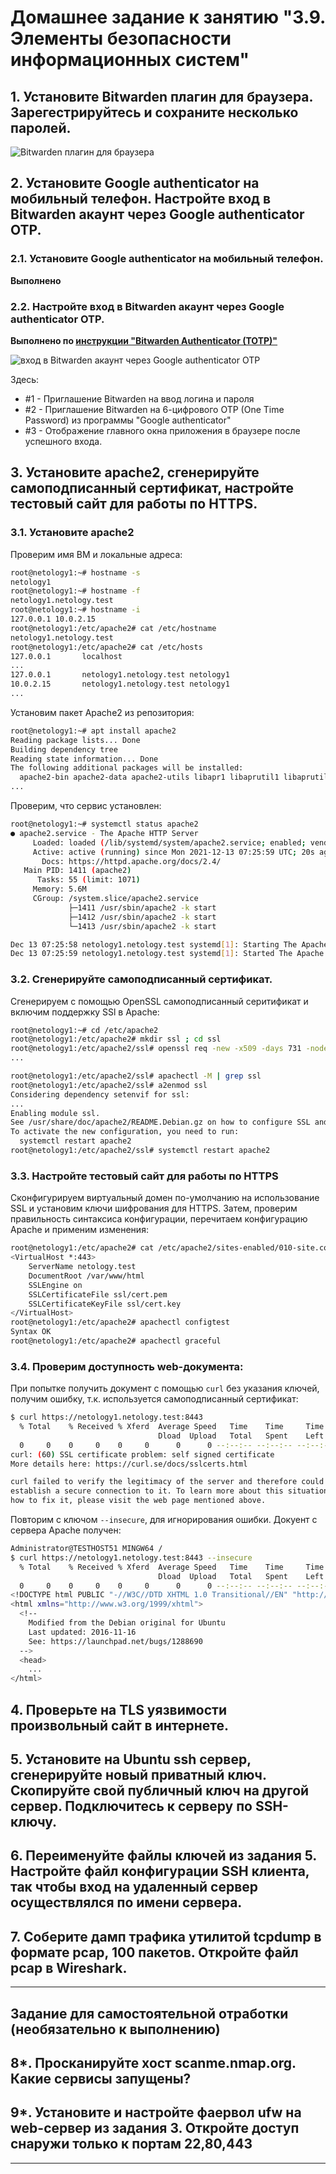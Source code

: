 ﻿# Домашнее задание к занятию "3.9. Элементы безопасности информационных систем"

## 1. Установите Bitwarden плагин для браузера. Зарегестрируйтесь и сохраните несколько паролей.

![Bitwarden плагин для браузера](imgs/hw_03.9_pic_01.png "Bitwarden плагин для браузера")

## 2. Установите Google authenticator на мобильный телефон. Настройте вход в Bitwarden акаунт через Google authenticator OTP.

### 2.1. Установите Google authenticator на мобильный телефон.  

**Выполнено**  

### 2.2. Настройте вход в Bitwarden акаунт через Google authenticator OTP.  

**Выполнено по [инструкции "Bitwarden Authenticator (TOTP)"](https://bitwarden.com/help/article/authenticator-keys/)**  

![вход в Bitwarden акаунт через Google authenticator OTP](imgs/hw_03.9_pic_02.png "вход в Bitwarden акаунт через Google authenticator OTP")  

Здесь:  

 * #1 - Приглашение Bitwarden на ввод логина и пароля  
 * #2 - Приглашение Bitwarden на 6-цифрового OTP (One Time Password) из программы "Google authenticator"  
 * #3 - Отображение главного окна приложения в браузере после успешного входа.  


## 3. Установите apache2, сгенерируйте самоподписанный сертификат, настройте тестовый сайт для работы по HTTPS.

### 3.1. Установите apache2

Проверим имя ВМ и локальные адреса:
```bash
root@netology1:~# hostname -s
netology1
root@netology1:~# hostname -f
netology1.netology.test
root@netology1:~# hostname -i
127.0.0.1 10.0.2.15
root@netology1:/etc/apache2# cat /etc/hostname
netology1.netology.test
root@netology1:/etc/apache2# cat /etc/hosts
127.0.0.1       localhost
...
127.0.0.1       netology1.netology.test netology1
10.0.2.15       netology1.netology.test netology1
...
```

Установим пакет Apache2 из репозитория:

```bash
root@netology1:~# apt install apache2
Reading package lists... Done
Building dependency tree
Reading state information... Done
The following additional packages will be installed:
  apache2-bin apache2-data apache2-utils libapr1 libaprutil1 libaprutil1-dbd-sqlite3 libaprutil1-ldap libjansson4 liblua5.2-0 ssl-cert
...
```

Проверим, что сервис установлен:
```bash
root@netology1:~# systemctl status apache2
● apache2.service - The Apache HTTP Server
     Loaded: loaded (/lib/systemd/system/apache2.service; enabled; vendor preset: enabled)
     Active: active (running) since Mon 2021-12-13 07:25:59 UTC; 20s ago
       Docs: https://httpd.apache.org/docs/2.4/
   Main PID: 1411 (apache2)
      Tasks: 55 (limit: 1071)
     Memory: 5.6M
     CGroup: /system.slice/apache2.service
             ├─1411 /usr/sbin/apache2 -k start
             ├─1412 /usr/sbin/apache2 -k start
             └─1413 /usr/sbin/apache2 -k start

Dec 13 07:25:58 netology1.netology.test systemd[1]: Starting The Apache HTTP Server...
Dec 13 07:25:59 netology1.netology.test systemd[1]: Started The Apache HTTP Server.
```

### 3.2. Сгенерируйте самоподписанный сертификат.

Сгенерируем с помощью OpenSSL самоподписанный серитификат и включим поддержку SSl в Apache:

```bash
root@netology1:~# cd /etc/apache2
root@netology1:/etc/apache2# mkdir ssl ; cd ssl
root@netology1:/etc/apache2/ssl# openssl req -new -x509 -days 731 -nodes -out cert.pem -keyout cert.key -subj "/C=RU/ST=SPb/L=SPb/O=Global Security/OU=IT Dept/CN=netology1.netology.test/CN=netology1"
...

root@netology1:/etc/apache2/ssl# apachectl -M | grep ssl
root@netology1:/etc/apache2/ssl# a2enmod ssl
Considering dependency setenvif for ssl:
...
Enabling module ssl.
See /usr/share/doc/apache2/README.Debian.gz on how to configure SSL and create self-signed certificates.
To activate the new configuration, you need to run:
  systemctl restart apache2
root@netology1:/etc/apache2/ssl# systemctl restart apache2
```

### 3.3. Настройте тестовый сайт для работы по HTTPS

 Сконфигурируем виртуальный домен по-умолчанию на использование SSL и установим ключи шифрования для HTTPS. Затем, проверим правильность синтаксиса конфигурации, перечитаем конфигурацию Apache и применим изменения:
 
```bash
root@netology1:/etc/apache2# cat /etc/apache2/sites-enabled/010-site.conf
<VirtualHost *:443>
    ServerName netology.test
    DocumentRoot /var/www/html
    SSLEngine on
    SSLCertificateFile ssl/cert.pem
    SSLCertificateKeyFile ssl/cert.key
</VirtualHost>
root@netology1:/etc/apache2# apachectl configtest
Syntax OK
root@netology1:/etc/apache2# apachectl graceful
```

### 3.4. Проверим доступность web-документа:  

При попытке получить документ с помощью `curl` без указания ключей, получим ошибку, т.к. используется самоподписанный сертификат:  

```bash
$ curl https://netology1.netology.test:8443
  % Total    % Received % Xferd  Average Speed   Time    Time     Time  Current
                                 Dload  Upload   Total   Spent    Left  Speed
  0     0    0     0    0     0      0      0 --:--:-- --:--:-- --:--:--     0
curl: (60) SSL certificate problem: self signed certificate
More details here: https://curl.se/docs/sslcerts.html

curl failed to verify the legitimacy of the server and therefore could not
establish a secure connection to it. To learn more about this situation and
how to fix it, please visit the web page mentioned above.
```

Повторим с ключом `--insecure`, для игнорирования ошибки. Докуент с сервера Apache получен:  

```bash
Administrator@TESTHOST51 MINGW64 /
$ curl https://netology1.netology.test:8443 --insecure
  % Total    % Received % Xferd  Average Speed   Time    Time     Time  Current
                                 Dload  Upload   Total   Spent    Left  Speed
  0     0    0     0    0     0      0      0 --:--:-- --:--:-- --:--:--     0
<!DOCTYPE html PUBLIC "-//W3C//DTD XHTML 1.0 Transitional//EN" "http://www.w3.org/TR/xhtml1/DTD/xhtml1-transitional.dtd">
<html xmlns="http://www.w3.org/1999/xhtml">
  <!--
    Modified from the Debian original for Ubuntu
    Last updated: 2016-11-16
    See: https://launchpad.net/bugs/1288690
  -->
  <head>
    ...
</html>
```

## 4. Проверьте на TLS уязвимости произвольный сайт в интернете.



## 5. Установите на Ubuntu ssh сервер, сгенерируйте новый приватный ключ. Скопируйте свой публичный ключ на другой сервер. Подключитесь к серверу по SSH-ключу.


 
## 6. Переименуйте файлы ключей из задания 5. Настройте файл конфигурации SSH клиента, так чтобы вход на удаленный сервер осуществлялся по имени сервера.



## 7. Соберите дамп трафика утилитой tcpdump в формате pcap, 100 пакетов. Откройте файл pcap в Wireshark.



 ---
## Задание для самостоятельной отработки (необязательно к выполнению)

## 8*. Просканируйте хост scanme.nmap.org. Какие сервисы запущены?

## 9*. Установите и настройте фаервол ufw на web-сервер из задания 3. Откройте доступ снаружи только к портам 22,80,443


 ---


